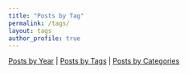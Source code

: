 ```yaml
---
title: "Posts by Tag"
permalink: /tags/
layout: tags
author_profile: true
---
```



[Posts by Year](/blog/year-archive/) | [Posts by Tags](/blog/tags/) | [Posts by Categories](/blog/category/)
